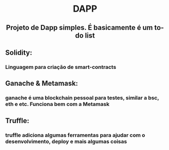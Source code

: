 <div align="center">
    <h1>DAPP</h1>
    <p></p>
    <h2>Projeto de Dapp simples. É basicamente é um to-do list</h2>
</div>

<div>
    <h2>Solidity:</h2>
    <h3>Linguagem para criação de smart-contracts</h3>
    <h2>Ganache & Metamask:</h2>
    <h3>ganache é uma blockchain pessoal para testes, similar a bsc, eth e etc. Funciona bem com a Metamask</h3>
    <h2>Truffle:</h2>
    <h3>truffle adiciona algumas ferramentas para ajudar com o desenvolvimento, deploy e mais algumas coisas</h3>
</div>
